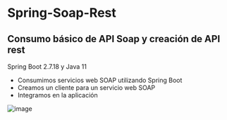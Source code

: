 # Spring-Soap-Rest
## Consumo básico de API Soap y creación de API rest

Spring Boot 2.7.18 y Java 11

* Consumimos servicios web SOAP utilizando Spring Boot
* Creamos un cliente para un servicio web SOAP
* Integramos en la aplicación

![image](https://github.com/canaritel/Spring-Soap-Rest/assets/57302177/ac2f9e23-db30-4d53-993d-e1008e556900)
